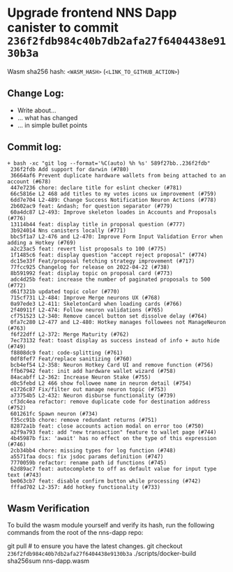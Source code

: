 # Upgrade frontend NNS Dapp canister to commit `236f2fdb984c40b7db2afa27f6404438e9130b3a`
Wasm sha256 hash: `<WASM_HASH>` (`<LINK_TO_GITHUB_ACTION>`)

## Change Log:

* Write about...
* ... what has changed
* ... in simple bullet points

## Commit log:

```
+ bash -xc "git log --format='%C(auto) %h %s' 589f27bb..236f2fdb"
 236f2fdb Add support for darwin (#780)
 36664af6 Prevent duplicate hardware wallets from being attached to an account (#678)
 447e7236 chore: declare title for eslint checker (#781)
 66c5816e L2 468 add titles to my votes icons ux improvement (#759)
 6dd7e704 L2-489: Change Success Notification Neuron Actions (#778)
 2b602ac9 feat: &ndash; for question separator (#779)
 60a4dc87 L2-493: Improve skeleton loades in Accounts and Proposals (#776)
 13114b44 feat: display title in proposal question (#777)
 3b924014 Nns canisters locally (#771)
 bbc5f1a7 L2-476 and L2-470: Improve Form Input Validation Error when adding a Hotkey (#769)
 a2c23ac5 feat: revert list proposals to 100 (#775)
 1f1485c6 feat: display question "accept reject proposal" (#774)
 dc15e33f Feat/proposal fetching strategy improvement (#717)
 77fcc925 Changelog for release on 2022-04-22 (#738)
 8b591992 feat: display topic on proposal card (#773)
 adc4d25b feat: increase the number of paginated proposals to 500 (#772)
 d61f321b updated topic color (#770)
 715cf731 L2-484: Improve Merge neurons UX (#768)
 0a97ede3 L2-411: SkeletonCard when loading cards (#766)
 2f40911f L2-474: Follow neuron validations (#765)
 cf751523 L2-340: Remove cancel button set dissolve delay (#764)
 0fa7c280 L2-477 and L2-480: Hotkey manages followees not ManageNeuron (#763)
 f6f22dff L2-372: Merge Maturity (#762)
 7ec73132 feat: toast display as success instead of info + auto hide (#749)
 f8808dc9 feat: code-splitting (#761)
 0df8fef7 Feat/replace sanitizing (#760)
 bcb4ef54 L2-358: Neuron Hotkey Card UI and remove function (#756)
 ffb67942 feat: init add hardware wallet wizard (#758)
 84acabff L2-362: Increase Neuron Stake (#755)
 d0c5febd L2 466 show followee name in neuron detail (#754)
 e1726c87 Fix/filter out manage neuron topic (#753)
 a73754b5 L2-432: Neuron disburse functionality (#739)
 cf3dc4ea refactor: remove duplicate code for destination address (#752)
 601261fc Spawn neuron (#734)
 f35cc91b chore: remove redundant returns (#751)
 82872a1b feat: close accounts action modal on error too (#750)
 a2f9a793 feat: add "new transaction" feature to wallet page (#744)
 4b45987b fix: 'await' has no effect on the type of this expression (#746)
 2cb34bb4 chore: missing types for log function (#748)
 a5571faa docs: fix jsdoc params definition (#747)
 7770059b refactor: rename path id functions (#745)
 62d89ac7 feat: autocomplete to off as default value for input type text (#743)
 be063cb7 feat: disable confirm button while processing (#742)
 fffad702 L2-357: Add hotkey functionality (#733)
```

## Wasm Verification

To build the wasm module yourself and verify its hash, run the following commands from the root of the nns-dapp repo:

git pull  # to ensure you have the latest changes.
git checkout `236f2fdb984c40b7db2afa27f6404438e9130b3a`
./scripts/docker-build
sha256sum nns-dapp.wasm
